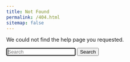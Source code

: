 ```yaml
---
title: Not Found
permalink: /404.html
sitemap: false
---
```


We could not find the help page you requested.

<!-- markdownlint-disable -->
<form action="{{ site.baseurl }}/search/" method="get">
  <input type="text" name="q" class="search-input" placeholder="Search" autofocus="" autocomplete="off">
  <input type="submit" class="hidden" value="Search">
</form>
<!-- markdownlint-enable -->

